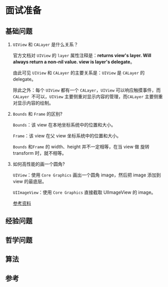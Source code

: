 # 面试准备

## 基础问题

1. `UIView` 和 `CALayer` 是什么关系？

   官方文档对 `UIView` 的 `layer` 属性注释是：**returns view's layer. Will always return a non-nil value. view is layer's delegate**。

   由此可见 `UIView` 和 `CALayer` 的主要关系是：`UIView` 是 `CALayer` 的 delegate。

   除此之外：每个 `UIView` 都有一个 `CALayer`，`UIView` 可以响应触摸事件，而 `CALayer `不可以，`UIView` 主要侧重对显示内容的管理，而`CALayer` 主要侧重对显示内容的绘制。

2. `Bounds` 和 `Frame` 的区别?

   `Bounds`：该 view 在本地坐标系统中的位置和大小。

   `Frame`：该 view 在父 view 坐标系统中的位置和大小。

   `Bounds` 和`Frame` 的 width、height 并不一定相等，在当 view 做 旋转 transform 时，就不相等。

3. 如何高性能的画一个圆角?

   `UIView`：使用 `Core Graphics` 画出一个圆角 image，然后把 image 添加到 view 的最底层。

   `UIImageView`：使用 `Core Graphics` 直接截取 UIImageView 的 image。

   [参考资料](https://bestswifter.com/efficient-rounded-corner/)

## 经验问题

## 哲学问题

## 算法

## 参考




